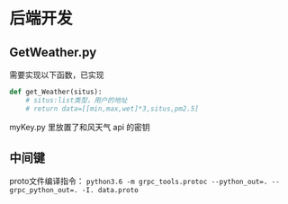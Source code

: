 # 后端开发

## GetWeather.py

需要实现以下函数，已实现

```python
def get_Weather(situs):
    # situs:list类型，用户的地址
    # return data=[[min,max,wet]*3,situs,pm2.5]
```

myKey.py 里放置了和风天气 api 的密钥
## 中间键
proto文件编译指令：
`python3.6 -m grpc_tools.protoc --python_out=. --grpc_python_out=. -I. data.proto`
